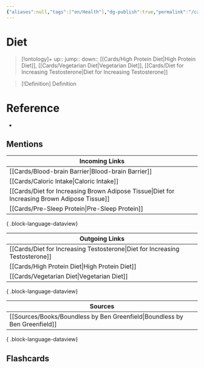 ```yaml
---
{"aliases":null,"tags":["on/Health"],"dg-publish":true,"permalink":"/cards/diet/","dgPassFrontmatter":true}
---
```


# Diet

> [!ontology]+
> up:: 
> jump:: 
> down:: [[Cards/High Protein Diet\|High Protein Diet]], [[Cards/Vegetarian Diet\|Vegetarian Diet]], [[Cards/Diet for Increasing Testosterone\|Diet for Increasing Testosterone]]

> [!Definition] Definition
> 

# Reference
- 

## Mentions
| Incoming Links                                                                                  |
| ----------------------------------------------------------------------------------------------- |
| [[Cards/Blood-brain Barrier\|Blood-brain Barrier]]                                           |
| [[Cards/Caloric Intake\|Caloric Intake]]                                                     |
| [[Cards/Diet for Increasing Brown Adipose Tissue\|Diet for Increasing Brown Adipose Tissue]] |
| [[Cards/Pre-Sleep Protein\|Pre-Sleep Protein]]                                               |

{ .block-language-dataview}

| Outgoing Links                                                                  |
| ------------------------------------------------------------------------------- |
| [[Cards/Diet for Increasing Testosterone\|Diet for Increasing Testosterone]] |
| [[Cards/High Protein Diet\|High Protein Diet]]                               |
| [[Cards/Vegetarian Diet\|Vegetarian Diet]]                                   |

{ .block-language-dataview}

| Sources                                                                       |
| ----------------------------------------------------------------------------- |
| [[Sources/Books/Boundless by Ben Greenfield\|Boundless by Ben Greenfield]] |

{ .block-language-dataview}

## Flashcards

